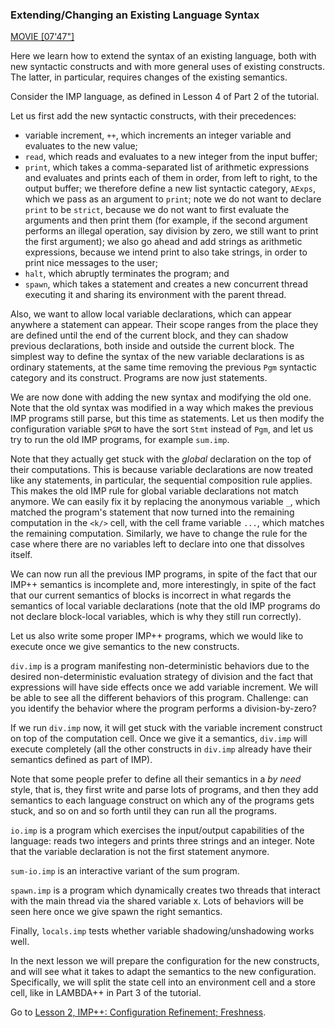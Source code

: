 <!-- Copyright (c) 2010-2019 K Team. All Rights Reserved. -->

### Extending/Changing an Existing Language Syntax

[MOVIE [07'47"]](http://youtu.be/hWqJ8k9NNp8)

Here we learn how to extend the syntax of an existing language, both with
new syntactic constructs and with more general uses of existing constructs.
The latter, in particular, requires changes of the existing semantics.

Consider the IMP language, as defined in Lesson 4 of Part 2 of the tutorial.

Let us first add the new syntactic constructs, with their precedences:

- variable increment, `++`, which increments an integer variable and
  evaluates to the new value;
- `read`, which reads and evaluates to a new integer from the input buffer;
- `print`, which takes a comma-separated list of arithmetic expressions and
  evaluates and prints each of them in order, from left to right, to the
  output buffer; we therefore define a new list syntactic category, `AExps`,
  which we pass as an argument to `print`; note we do not want to declare
  `print` to be `strict`, because we do not want to first evaluate the
  arguments and then print them (for example, if the second argument performs
  an illegal operation, say division by zero, we still want to print the first
  argument); we also go ahead and add strings as arithmetic expressions,
  because we intend print to also take strings, in order to print nice
  messages to the user;
- `halt`, which abruptly terminates the program; and
- `spawn`, which takes a statement and creates a new concurrent thread
  executing it and sharing its environment with the parent thread.

Also, we want to allow local variable declarations, which can appear anywhere
a statement can appear. Their scope ranges from the place they are defined
until the end of the current block, and they can shadow previous declarations,
both inside and outside the current block. The simplest way to define the
syntax of the new variable declarations is as ordinary statements, at the same
time removing the previous `Pgm` syntactic category and its construct.
Programs are now just statements.

We are now done with adding the new syntax and modifying the old one.
Note that the old syntax was modified in a way which makes the previous IMP
programs still parse, but this time as statements. Let us then modify
the configuration variable `$PGM` to have the sort `Stmt` instead of `Pgm`,
and let us try to run the old IMP programs, for example `sum.imp`.

Note that they actually get stuck with the _global_ declaration on the top
of their computations. This is because variable declarations are now treated
like any statements, in particular, the sequential composition rule applies.
This makes the old IMP rule for global variable declarations not match anymore.
We can easily fix it by replacing the anonymous variable `_`, which matched
the program's statement that now turned into the remaining computation in
the `<k/>` cell, with the cell frame variable `...`, which matches the
remaining computation. Similarly, we have to change the rule for the case
where there are no variables left to declare into one that dissolves itself.

We can now run all the previous IMP programs, in spite of the fact that
our IMP++ semantics is incomplete and, more interestingly, in spite of the
fact that our current semantics of blocks is incorrect in what regards the
semantics of local variable declarations (note that the old IMP programs do
not declare block-local variables, which is why they still run correctly).

Let us also write some proper IMP++ programs, which we would like to execute
once we give semantics to the new constructs.

`div.imp` is a program manifesting non-deterministic behaviors due to the
desired non-deterministic evaluation strategy of division and the fact that
expressions will have side effects once we add variable increment. We will
be able to see all the different behaviors of this program. Challenge: can
you identify the behavior where the program performs a division-by-zero?

If we run `div.imp` now, it will get stuck with the variable increment
construct on top of the computation cell. Once we give it a semantics,
`div.imp` will execute completely (all the other constructs in `div.imp`
already have their semantics defined as part of IMP).

Note that some people prefer to define all their semantics in a _by need_
style, that is, they first write and parse lots of programs, and then they
add semantics to each language construct on which any of the programs gets
stuck, and so on and so forth until they can run all the programs.

`io.imp` is a program which exercises the input/output capabilities of the
language: reads two integers and prints three strings and an integer.
Note that the variable declaration is not the first statement anymore.

`sum-io.imp` is an interactive variant of the sum program.

`spawn.imp` is a program which dynamically creates two threads that interact
with the main thread via the shared variable x. Lots of behaviors will be
seen here once we give spawn the right semantics.

Finally, `locals.imp` tests whether variable shadowing/unshadowing works well.

In the next lesson we will prepare the configuration for the new constructs,
and will see what it takes to adapt the semantics to the new configuration.
Specifically, we will split the state cell into an environment cell and a
store cell, like in LAMBDA++ in Part 3 of the tutorial.

Go to [Lesson 2, IMP++: Configuration Refinement; Freshness](../lesson_2/README.md).
